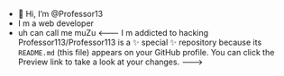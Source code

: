 - 👋 Hi, I’m @Professor13
- I m a web developer 
- uh can call me muZu
<--- I m addicted to hacking 
Professor113/Professor113 is a ✨ special ✨ repository because its `README.md` (this file) appears on your GitHub profile.
You can click the Preview link to take a look at your changes.
--->
